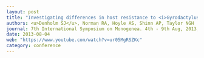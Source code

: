 ```yaml
---
layout: post
title: "Investigating differences in host resistance to <i>Gyrodactylus salaris</i> infections in Atlantic and Baltic salmon (poster)"
authors: <u>Denholm SJ</u>, Norman RA, Hoyle AS, Shinn AP, Taylor NGH
journal: 7th International Symposium on Monogenea. 4th - 9th Aug, 2013, Rio de Janeiro, RJ, Brazil
date: 2013-08-04
web: "https://www.youtube.com/watch?v=ur05MgRSZKc"
category: conference
---
```

